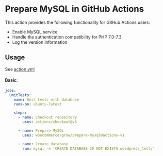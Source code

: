 # Prepare MySQL in GitHub Actions

This action provides the following functionality for GitHub Actions users:

- Enable MySQL service
- Handle the authentication compatibility for PHP 7.0-7.3
- Log the version information

## Usage

See [action.yml](action.yml)

#### Basic:

```yaml
jobs:
  UnitTests:
    name: Unit tests with database
    runs-on: ubuntu-latest

    steps:
      - name: Checkout repository
        uses: actions/checkout@v3

      - name: Prepare MySQL
        uses: woocommerce/grow/prepare-mysql@actions-v1

      - name: Create database
        run: mysql -e 'CREATE DATABASE IF NOT EXISTS wordpress_test;' -u root -proot
```
